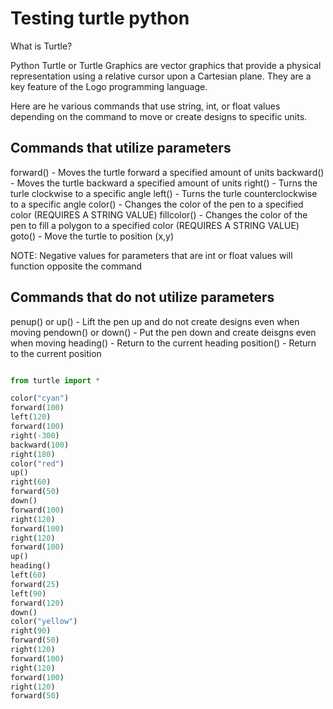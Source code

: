 # Testing turtle python
What is Turtle?

Python Turtle or Turtle Graphics are vector graphics that provide a physical representation using a relative cursor upon a Cartesian plane. They are a key feature of the Logo programming language.

Here are he various commands that use string, int, or float values depending on the command to move or create designs to specific units.

## Commands that utilize parameters
forward() - Moves the turtle forward a specified amount of units
backward() - Moves the turtle backward a specified amount of units
right() - Turns the turle clockwise to a specific angle 
left() - Turns the turle counterclockwise to a specific angle 
color() - Changes the color of the pen to a specified color (REQUIRES A STRING VALUE)
fillcolor() - Changes the color of the pen to fill a polygon to a specified color (REQUIRES A STRING VALUE)
goto() - Move the turtle to position (x,y)

NOTE: Negative values for parameters that are int or float values will function opposite the command

## Commands that do not utilize parameters

penup() or up() - Lift the pen up and do not create designs even when moving
pendown() or down() - Put the pen down and create deisgns even when moving
heading() - Return to the current heading
position() - Return to the current position


```python

from turtle import *

color("cyan")
forward(100)
left(120)
forward(100)
right(-300)
backward(100)
right(180)
color("red")
up()
right(60)
forward(50)
down()
forward(100)
right(120)
forward(100)
right(120)
forward(100)
up()
heading()
left(60)
forward(25)
left(90)
forward(120)
down()
color("yellow")
right(90)
forward(50)
right(120)
forward(100)
right(120)
forward(100)
right(120)
forward(50)


```

